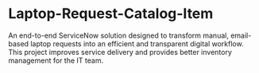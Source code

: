# Laptop-Request-Catalog-Item
An end-to-end ServiceNow solution designed to transform manual, email-based laptop requests into an efficient and transparent digital workflow. This project improves service delivery and provides better inventory management for the IT team.
